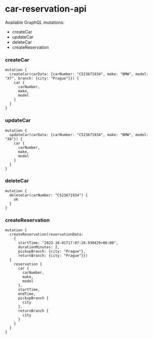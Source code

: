 # car-reservation-api


Available GraphQL mutations:
- createCar
- updateCar
- deleteCar
- createReservation

### createCar
```
mutation {
  createCar(carData: {carNumber: "C523671934", make: "BMW", model: "X7", branch: {city: "Prague"}}) {
    car {
      carNumber,
      make,
      model
    }
  }
}
```

### updateCar
```
mutation {
  updateCar(carData: {carNumber: "C523671934", make: "BMW", model: "X8"}) {
    car {
      carNumber,
      make,
      model
    }
  }
}
```

### deleteCar
```
mutation {
  deleteCar(carNumber: "C523671934") {
    ok
  }
}
```

### createReservation
```
mutation {
  createReservation(reservationData: 
    {
      startTime: "2023-10-01T17:07:28.930429+00:00", 
      durationMinutes: 2, 
      pickupBranch: {city: "Prague"}, 
      returnBranch: {city: "Prague"}}) 
  {
    reservation {
      car { 
        carNumber, 
        make,
        model
      },
      startTime,
      endTime,
      pickupBranch {
        city
      },
      returnBranch {
        city
      }
    }
  }
}
```